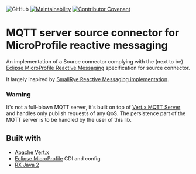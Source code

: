 ![GitHub](https://img.shields.io/github/license/Agaetis-IT/agaetis-reactive-messaging-mqtt-server)
[![Maintainability](https://api.codeclimate.com/v1/badges/9bd7efe823b83b376b31/maintainability)](https://codeclimate.com/github/Agaetis-IT/agaetis-reactive-messaging-mqtt-server/maintainability)
[![Contributor Covenant](https://img.shields.io/badge/Contributor%20Covenant-v1.4%20adopted-ff69b4.svg)](code-of-conduct.md)

# MQTT server source connector for MicroProfile reactive messaging

An implementation of a Source connector complying with the (next to be) [Eclipse MicroProfile 
Reactive Messaging](https://github.com/eclipse/microprofile-reactive-messaging) specification for source connector.

It largely inspired by [SmallRye Reactive Messaging implementation](https://github.com/smallrye/smallrye-reactive-messaging).

### Warning

It's not a full-blown MQTT server, it's built on top of
[Vert.x MQTT Server](https://github.com/vert-x3/vertx-mqtt) and handles only publish requests of 
any QoS. The persistence part of the MQTT server is to be handled by the user of this lib.

## Built with

- [Apache Vert.x](https://vertx.io)
- [Eclipse MicroProfile](https://microprofile.io/) CDI and config
- [RX Java 2](https://github.com/ReactiveX/RxJava)

